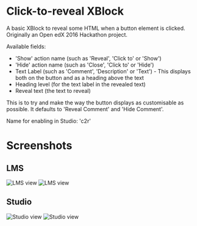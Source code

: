 # Click-to-reveal XBlock
A basic XBlock to reveal some HTML when a button element is clicked. Originally an Open edX 2016 Hackathon project.

Available fields: 
- 'Show' action name (such as 'Reveal', 'Click to' or 'Show')
- 'Hide' action name (such as 'Close', 'Click to' or 'Hide')
- Text Label (such as 'Comment', 'Description' or 'Text') - This displays both on the button and as a heading above the text
- Heading level (for the text label in the revealed text)
- Reveal text (the text to reveal)

This is to try and make the way the button displays as customisable as possible. It defaults to 'Reveal Comment' and 'Hide Comment'.

Name for enabling in Studio: 'c2r'

# Screenshots
## LMS
![LMS view](http://i.imgur.com/9HbMVQm.png)
![LMS view](http://i.imgur.com/YeanqY9.png)
## Studio
![Studio view](http://i.imgur.com/C3wyytq.png)
![Studio view](http://i.imgur.com/M9rxdIp.png)
